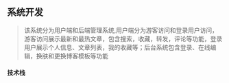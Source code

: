 ## 系统开发

> 该系统分为用户端和后端管理系统,用户端分为游客访问和登录用户访问，游客访问展示最新和最热文章，包含搜索，收藏，转发，评论等功能，登录用户展示个人信息、文章列表，我的收藏等；后台系统包含登录、在线编辑，换肤和更换博客模板等功能

#### 技术栈
